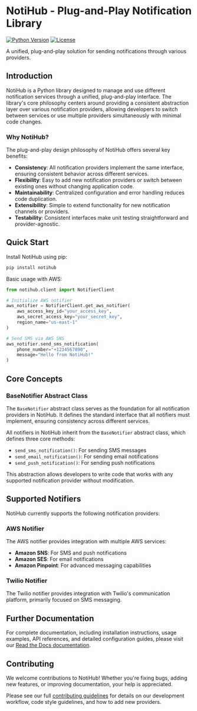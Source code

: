 # NotiHub - Plug-and-Play Notification Library

[![Python Version](https://img.shields.io/badge/python-3.8%2B-blue)](https://www.python.org/downloads/)
[![License](https://img.shields.io/badge/license-MIT-green)](LICENSE)

A unified, plug-and-play solution for sending notifications through various providers.

## Introduction

NotiHub is a Python library designed to manage and use different notification services through a unified, plug-and-play interface. The library's core philosophy centers around providing a consistent abstraction layer over various notification providers, allowing developers to switch between services or use multiple providers simultaneously with minimal code changes.

### Why NotiHub?

The plug-and-play design philosophy of NotiHub offers several key benefits:

*   **Consistency**: All notification providers implement the same interface, ensuring consistent behavior across different services.
*   **Flexibility**: Easy to add new notification providers or switch between existing ones without changing application code.
*   **Maintainability**: Centralized configuration and error handling reduces code duplication.
*   **Extensibility**: Simple to extend functionality for new notification channels or providers.
*   **Testability**: Consistent interfaces make unit testing straightforward and provider-agnostic.

## Quick Start

Install NotiHub using pip:

```bash
pip install notihub
```

Basic usage with AWS:

```python
from notihub.client import NotifierClient

# Initialize AWS notifier
aws_notifier = NotifierClient.get_aws_notifier(
    aws_access_key_id="your_access_key",
    aws_secret_access_key="your_secret_key",
    region_name="us-east-1"
)

# Send SMS via AWS SNS
aws_notifier.send_sms_notification(
    phone_number="+1234567890",
    message="Hello from NotiHub!"
)
```

## Core Concepts

### BaseNotifier Abstract Class

The `BaseNotifier` abstract class serves as the foundation for all notification providers in NotiHub. It defines the standard interface that all notifiers must implement, ensuring consistency across different services.

All notifiers in NotiHub inherit from the `BaseNotifier` abstract class, which defines three core methods:

*   `send_sms_notification()`: For sending SMS messages
*   `send_email_notification()`: For sending email notifications
*   `send_push_notification()`: For sending push notifications

This abstraction allows developers to write code that works with any supported notification provider without modification.

## Supported Notifiers

NotiHub currently supports the following notification providers:

### AWS Notifier

The AWS notifier provides integration with multiple AWS services:

*   **Amazon SNS**: For SMS and push notifications
*   **Amazon SES**: For email notifications
*   **Amazon Pinpoint**: For advanced messaging capabilities

### Twilio Notifier

The Twilio notifier provides integration with Twilio's communication platform, primarily focused on SMS messaging.

## Further Documentation

For complete documentation, including installation instructions, usage examples, API references, and detailed configuration guides, please visit our [Read the Docs documentation](https://notihub.readthedocs.io).

## Contributing

We welcome contributions to NotiHub! Whether you're fixing bugs, adding new features, or improving documentation, your help is appreciated.

Please see our full [contributing guidelines](https://notihub.readthedocs.io/en/latest/contributing.html) for details on our development workflow, code style guidelines, and how to add new providers.

